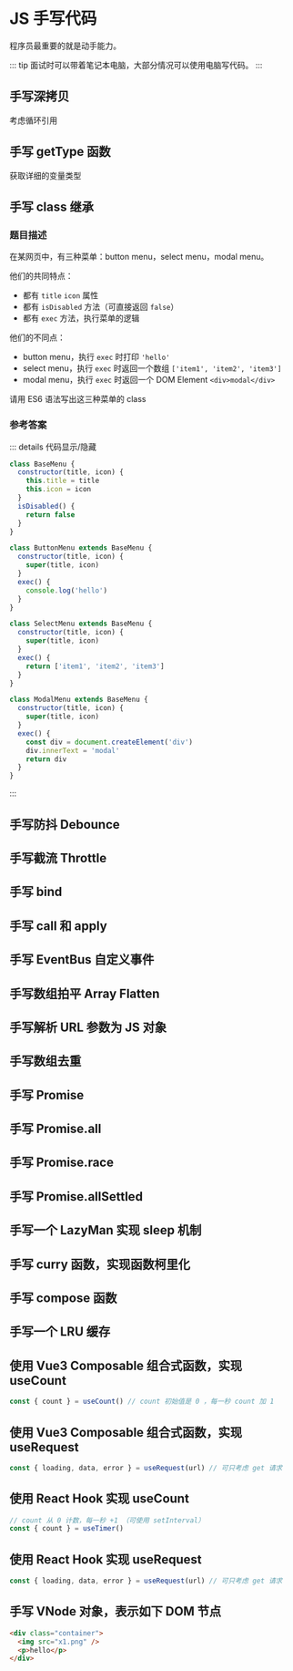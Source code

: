 # JS 手写代码

程序员最重要的就是动手能力。

::: tip
面试时可以带着笔记本电脑，大部分情况可以使用电脑写代码。
:::

## 手写深拷贝

考虑循环引用

## 手写 getType 函数

获取详细的变量类型

## 手写 class 继承

### 题目描述

在某网页中，有三种菜单：button menu，select menu，modal menu。

他们的共同特点：

- 都有 `title` `icon` 属性
- 都有 `isDisabled` 方法（可直接返回 `false`）
- 都有 `exec` 方法，执行菜单的逻辑

他们的不同点：

- button menu，执行 `exec` 时打印 `'hello'`
- select menu，执行 `exec` 时返回一个数组 `['item1', 'item2', 'item3']`
- modal menu，执行 `exec` 时返回一个 DOM Element `<div>modal</div>`

请用 ES6 语法写出这三种菜单的 class

### 参考答案

::: details 代码显示/隐藏

```js
class BaseMenu {
  constructor(title, icon) {
    this.title = title
    this.icon = icon
  }
  isDisabled() {
    return false
  }
}

class ButtonMenu extends BaseMenu {
  constructor(title, icon) {
    super(title, icon)
  }
  exec() {
    console.log('hello')
  }
}

class SelectMenu extends BaseMenu {
  constructor(title, icon) {
    super(title, icon)
  }
  exec() {
    return ['item1', 'item2', 'item3']
  }
}

class ModalMenu extends BaseMenu {
  constructor(title, icon) {
    super(title, icon)
  }
  exec() {
    const div = document.createElement('div')
    div.innerText = 'modal'
    return div
  }
}
```

:::

## 手写防抖 Debounce

## 手写截流 Throttle

## 手写 bind

## 手写 call 和 apply

## 手写 EventBus 自定义事件

## 手写数组拍平 Array Flatten

## 手写解析 URL 参数为 JS 对象

## 手写数组去重

## 手写 Promise

## 手写 Promise.all

## 手写 Promise.race

## 手写 Promise.allSettled

## 手写一个 LazyMan 实现 sleep 机制

## 手写 curry 函数，实现函数柯里化

## 手写 compose 函数

## 手写一个 LRU 缓存

## 使用 Vue3 Composable 组合式函数，实现 useCount

```js
const { count } = useCount() // count 初始值是 0 ，每一秒 count 加 1
```

## 使用 Vue3 Composable 组合式函数，实现 useRequest

```js
const { loading, data, error } = useRequest(url) // 可只考虑 get 请求
```

## 使用 React Hook 实现 useCount

```js
// count 从 0 计数，每一秒 +1 （可使用 setInterval）
const { count } = useTimer()
```

## 使用 React Hook 实现 useRequest

```js
const { loading, data, error } = useRequest(url) // 可只考虑 get 请求
```

## 手写 VNode 对象，表示如下 DOM 节点

```html
<div class="container">
  <img src="x1.png" />
  <p>hello</p>
</div>
```
